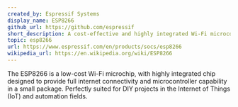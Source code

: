 ```yaml
---
created_by: Espressif Systems
display_name: ESP8266
github_url: https://github.com/espressif
short_description: A cost-effective and highly integrated Wi-Fi microcontroller for IoT applications.
topic: esp8266
url: https://www.espressif.com/en/products/socs/esp8266
wikipedia_url: https://en.wikipedia.org/wiki/ESP8266
---
```


The ESP8266 is a low-cost Wi-Fi microchip, with highly integrated chip designed to provide full internet connectivity and microcontroller capability in a small package. Perfectly suited for DIY projects in the Internet of Things (IoT) and automation fields.

